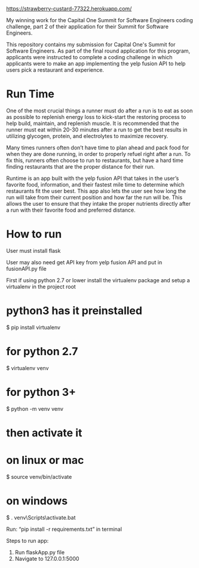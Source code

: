 https://strawberry-custard-77322.herokuapp.com/

My winning work for the Capital One Summit for Software Engineers coding challenge, part 2 of their application for their Summit for Software Engineers.

This repository contains my submission for Capital One's Summit for Software Engineers. As part of the final round application for this program, applicants were instructed to complete a coding challenge in which applicants were to make an app implementing the yelp fusion API to help users pick a restaurant and experience.

# Run Time

One of the most crucial things a runner must do after a run is to eat as soon as possible to replenish energy loss to kick-start the restoring process to help build, maintain, and replenish muscle. It is recommended that the runner must eat within 20-30 minutes after a run to get the best results in utilizing glycogen, protein, and electrolytes to maximize recovery.

Many times runners often don’t have time to plan ahead and pack food for when they are done running, in order to properly refuel right after a run. To fix this, runners often choose to run to restaurants, but have a hard time finding restaurants that are the proper distance for their run.

Runtime is an app built with the yelp fusion API that takes in the user’s favorite food, information, and their fastest mile time to determine which restaurants fit the user best. This app also lets the user see how long the run will take from their current position and how far the run will be. This allows the user to ensure that they intake the proper nutrients directly after a run with their favorite food and preferred distance.

# How to run

User must install flask

User may also need get API key from yelp fusion API and put in fusionAPI.py file

First if using python 2.7 or lower install the virtualenv package and setup a virtualenv in the project root

# python3 has it preinstalled
$ pip install virtualenv

# for python 2.7
$ virtualenv venv

# for python 3+
$ python -m venv venv

# then activate it

# on linux or mac
$ source venv/bin/activate

# on windows 
$ . venv\Scripts\activate.bat

Run: “pip install -r requirements.txt” in terminal

Steps to run app:

1. Run flaskApp.py file
2. Navigate to 127.0.0.1:5000
